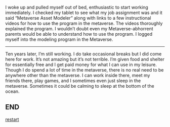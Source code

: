 I woke up and pulled myself out of bed, enthusiastic to start working immediately. I checked my tablet to see what my job assignment was and it said “Metaverse Asset Modeler” along with links to a few instructional videos for how to use the program in the metaverse. The videos thoroughly explained the program. I wouldn’t doubt even my Metaverse-abhorrent parents would be able to understand how to use the program. I logged myself into the modeling program in the Metaverse. 
___
Ten years later, I’m still working. I do take occasional breaks but I did come here for work. It’s not amazing but it’s not terrible. I’m given food and shelter for essentially free and I get paid money for what I can use in my leisure. Though I do spend a lot of time in the metaverse, there is no real need to be anywhere other than the metaverse. I can work inside there, meet my friends there, play games, and I sometimes even just sleep in the metaverse. Sometimes it could be calming to sleep at the bottom of the ocean. 

## **END**

[restart](story.md)